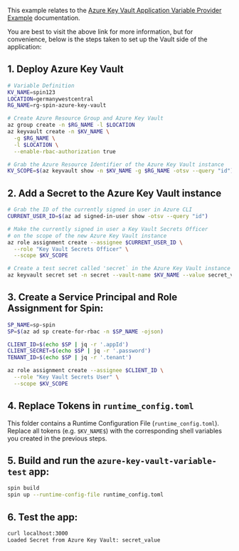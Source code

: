 This example relates to the [Azure Key Vault Application Variable Provider Example](https://developer.fermyon.com/spin/v2/dynamic-configuration#azure-keyvault-application-variable-provider-example) documentation.

You are best to visit the above link for more information, but for convenience, below is the steps taken to set up the Vault side of the application:


## 1. Deploy Azure Key Vault

```bash
# Variable Definition
KV_NAME=spin123
LOCATION=germanywestcentral
RG_NAME=rg-spin-azure-key-vault

# Create Azure Resource Group and Azure Key Vault
az group create -n $RG_NAME -l $LOCATION
az keyvault create -n $KV_NAME \
  -g $RG_NAME \
  -l $LOCATION \
  --enable-rbac-authorization true

# Grab the Azure Resource Identifier of the Azure Key Vault instance
KV_SCOPE=$(az keyvault show -n $KV_NAME -g $RG_NAME -otsv --query "id")
```

## 2. Add a Secret to the Azure Key Vault instance

```bash
# Grab the ID of the currently signed in user in Azure CLI
CURRENT_USER_ID=$(az ad signed-in-user show -otsv --query "id")

# Make the currently signed in user a Key Vault Secrets Officer
# on the scope of the new Azure Key Vault instance
az role assignment create --assignee $CURRENT_USER_ID \
  --role "Key Vault Secrets Officer" \
  --scope $KV_SCOPE

# Create a test secret called 'secret` in the Azure Key Vault instance
az keyvault secret set -n secret --vault-name $KV_NAME --value secret_value -o none
```

## 3. Create a Service Principal and Role Assignment for Spin:

```bash
SP_NAME=sp-spin
SP=$(az ad sp create-for-rbac -n $SP_NAME -ojson)

CLIENT_ID=$(echo $SP | jq -r '.appId')
CLIENT_SECRET=$(echo $SP | jq -r '.password')
TENANT_ID=$(echo $SP | jq -r '.tenant')

az role assignment create --assignee $CLIENT_ID \
  --role "Key Vault Secrets User" \
  --scope $KV_SCOPE
```

## 4. Replace Tokens in `runtime_config.toml`

This folder contains a Runtime Configuration File (`runtime_config.toml`). Replace all tokens (e.g. `$KV_NAME$`) with the corresponding shell variables you created in the previous steps.   

## 5. Build and run the `azure-key-vault-variable-test` app:

```bash
spin build
spin up --runtime-config-file runtime_config.toml
```

## 6. Test the app:


```bash
curl localhost:3000
Loaded Secret from Azure Key Vault: secret_value
```
